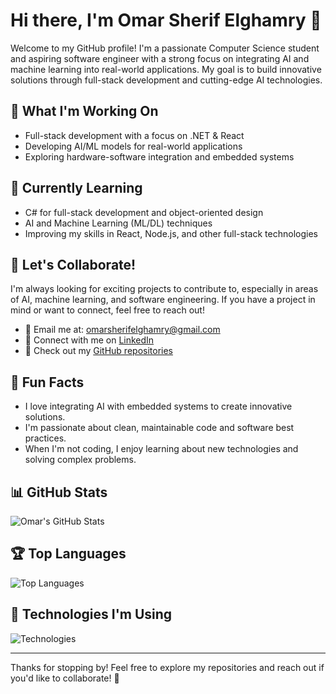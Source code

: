 # Hi there, I'm Omar Sherif Elghamry 👋

Welcome to my GitHub profile! I'm a passionate Computer Science student and aspiring software engineer with a strong focus on integrating AI and machine learning into real-world applications. My goal is to build innovative solutions through full-stack development and cutting-edge AI technologies.

## 🔭 What I'm Working On
- Full-stack development with a focus on .NET & React
- Developing AI/ML models for real-world applications
- Exploring hardware-software integration and embedded systems

## 🌱 Currently Learning
- C# for full-stack development and object-oriented design
- AI and Machine Learning (ML/DL) techniques
- Improving my skills in React, Node.js, and other full-stack technologies

## 💬 Let's Collaborate!
I'm always looking for exciting projects to contribute to, especially in areas of AI, machine learning, and software engineering. If you have a project in mind or want to connect, feel free to reach out!

- 📧 Email me at: [omarsherifelghamry@gmail.com](omarsherifelghamry@gmail.com)
- 🔗 Connect with me on [LinkedIn](https://www.linkedin.com/in/omar-sherif-3a7256248/)
- 🚀 Check out my [GitHub repositories](https://github.com/omaaarsh)

## 🧩 Fun Facts
- I love integrating AI with embedded systems to create innovative solutions.
- I'm passionate about clean, maintainable code and software best practices.
- When I'm not coding, I enjoy learning about new technologies and solving complex problems.

## 📊 GitHub Stats
![Omar's GitHub Stats](https://github-readme-stats.vercel.app/api?username=omaaarsh&show_icons=true&count_private=true&hide=prs&theme=radical)

## 🏆 Top Languages
![Top Languages](https://github-readme-stats.vercel.app/api/top-langs/?username=omaaarsh&layout=compact&theme=radical)

## 🚀 Technologies I'm Using
![Technologies](https://skillicons.dev/icons?i=cpp,csharp,python,react,ai,ml,html,css)

---

Thanks for stopping by! Feel free to explore my repositories and reach out if you'd like to collaborate! 🚀
